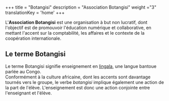 +++
title = "Botangisi"
description = "Association Botangisi"
weight ="3"
translationKey = 'home'
+++

L'**Association Botangisi** est une organisation à but non lucratif, dont l'objectif est de promouvoir l'éducation numérique et collaborative, en mettant l'accent sur la comptabilité, les affaires et le contexte de la coopération internationale.

## Le terme Botangisi

Le terme Botangisi signifie enseignement en [lingala](https://it.wikipedia.org/wiki/Lingua_lingala), une langue bantoue parlée au Congo.  
Conformément à la culture africaine, dont les accents sont davantage tournés vers le groupe, le verbe *botangisi* implique également une action de la part de l'élève. L'enseignement est donc une action conjointe entre l'enseignant et l'élève. 
